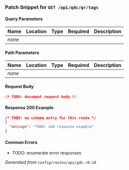 <!-- PATCH:GET /api/qdc/qr/tags -->
### Patch Snippet for `GET /api/qdc/qr/tags`

#### Query Parameters
| Name | Location | Type | Required | Description |
| ---- | -------- | ---- | -------- | ----------- |
| _none_ |  |  |  |  |

#### Path Parameters
| Name | Location | Type | Required | Description |
| ---- | -------- | ---- | -------- | ----------- |
| _none_ |  |  |  |  |

#### Request Body
```json
/* TODO: document request body */
```

#### Response 200 Example
```json
/* TODO: no schema entry for this route */
{
  "message": "TODO: add response example"
}
```

#### Common Errors
- TODO: enumerate error responses

_Generated from `config/routes/api/qdc.rb:10`_
